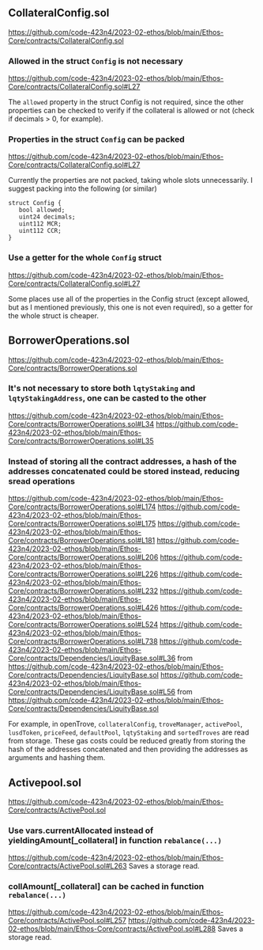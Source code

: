 ## CollateralConfig.sol
https://github.com/code-423n4/2023-02-ethos/blob/main/Ethos-Core/contracts/CollateralConfig.sol

### Allowed in the struct `Config` is not necessary
https://github.com/code-423n4/2023-02-ethos/blob/main/Ethos-Core/contracts/CollateralConfig.sol#L27

The `allowed` property in the struct Config is not required, since the other properties can be checked to verify if the collateral is allowed or not (check if decimals > 0, for example).

### Properties in the struct `Config` can be packed
https://github.com/code-423n4/2023-02-ethos/blob/main/Ethos-Core/contracts/CollateralConfig.sol#L27

 Currently the properties are not packed, taking whole slots unnecessarily. I suggest packing into the following (or similar)
``` 
struct Config {
   bool allowed;
   uint24 decimals;
   uint112 MCR;
   uint112 CCR;
}
```

### Use a getter for the whole `Config` struct
https://github.com/code-423n4/2023-02-ethos/blob/main/Ethos-Core/contracts/CollateralConfig.sol#L27

Some places use all of the properties in the Config struct (except allowed, but as I mentioned previously, this one is not even required), so a getter for the whole struct is cheaper.

## BorrowerOperations.sol 
https://github.com/code-423n4/2023-02-ethos/blob/main/Ethos-Core/contracts/BorrowerOperations.sol

### It's not necessary to store both `lqtyStaking` and `lqtyStakingAddress`, one can be casted to the other
https://github.com/code-423n4/2023-02-ethos/blob/main/Ethos-Core/contracts/BorrowerOperations.sol#L34
https://github.com/code-423n4/2023-02-ethos/blob/main/Ethos-Core/contracts/BorrowerOperations.sol#L35

### Instead of storing all the contract addresses, a hash of the addresses concatenated could be stored instead, reducing sread operations
https://github.com/code-423n4/2023-02-ethos/blob/main/Ethos-Core/contracts/BorrowerOperations.sol#L174
https://github.com/code-423n4/2023-02-ethos/blob/main/Ethos-Core/contracts/BorrowerOperations.sol#L175
https://github.com/code-423n4/2023-02-ethos/blob/main/Ethos-Core/contracts/BorrowerOperations.sol#L181
https://github.com/code-423n4/2023-02-ethos/blob/main/Ethos-Core/contracts/BorrowerOperations.sol#L206
https://github.com/code-423n4/2023-02-ethos/blob/main/Ethos-Core/contracts/BorrowerOperations.sol#L226
https://github.com/code-423n4/2023-02-ethos/blob/main/Ethos-Core/contracts/BorrowerOperations.sol#L232
https://github.com/code-423n4/2023-02-ethos/blob/main/Ethos-Core/contracts/BorrowerOperations.sol#L426
https://github.com/code-423n4/2023-02-ethos/blob/main/Ethos-Core/contracts/BorrowerOperations.sol#L524
https://github.com/code-423n4/2023-02-ethos/blob/main/Ethos-Core/contracts/BorrowerOperations.sol#L738
https://github.com/code-423n4/2023-02-ethos/blob/main/Ethos-Core/contracts/Dependencies/LiquityBase.sol#L36 from https://github.com/code-423n4/2023-02-ethos/blob/main/Ethos-Core/contracts/Dependencies/LiquityBase.sol
https://github.com/code-423n4/2023-02-ethos/blob/main/Ethos-Core/contracts/Dependencies/LiquityBase.sol#L56 from https://github.com/code-423n4/2023-02-ethos/blob/main/Ethos-Core/contracts/Dependencies/LiquityBase.sol

For example, in openTrove, `collateralConfig`, `troveManager`, `activePool`, `lusdToken`, `priceFeed`, `defaultPool`, `lqtyStaking` and `sortedTroves` are read from storage. These gas costs could be reduced greatly from storing the hash of the addresses concatenated and then providing the addresses as arguments and hashing them.

## Activepool.sol 

https://github.com/code-423n4/2023-02-ethos/blob/main/Ethos-Core/contracts/ActivePool.sol

### Use vars.currentAllocated instead of yieldingAmount[_collateral] in function `rebalance(...)`

https://github.com/code-423n4/2023-02-ethos/blob/main/Ethos-Core/contracts/ActivePool.sol#L263
Saves a storage read.

### collAmount[_collateral] can be cached in function `rebalance(...)`

https://github.com/code-423n4/2023-02-ethos/blob/main/Ethos-Core/contracts/ActivePool.sol#L257
https://github.com/code-423n4/2023-02-ethos/blob/main/Ethos-Core/contracts/ActivePool.sol#L288
Saves a storage read.
